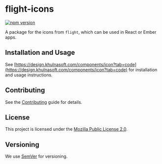 # flight-icons

[![npm version](https://badge.fury.io/js/%40khulnasoft%2Fflight-icons.svg)](https://badge.fury.io/js/%40khulnasoft%2Fflight-icons)

A package for the icons from `flight`, which can be used in React or Ember apps.

## Installation and Usage

See [https://design.khulnasoft.com/components/icon?tab=code](https://design.khulnasoft.com/components/icon?tab=code) for installation and usage instructions.

## Contributing

See the [Contributing](CONTRIBUTING.md) guide for details.

## License

This project is licensed under the [Mozilla Public License 2.0](LICENSE.md).

## Versioning

We use [SemVer](http://semver.org/) for versioning.
